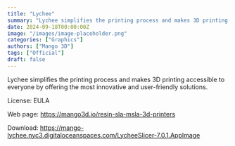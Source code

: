 ```yaml
---
title: "Lychee"
summary: "Lychee simplifies the printing process and makes 3D printing accessible to everyone by offering the most innovative and user-friendly solutions."
date: 2024-09-18T00:00:00Z
image: "/images/image-placeholder.png"
categories: ["Graphics"]
authors: ["Mango 3D"]
tags: ["Official"]
draft: false
---
```


Lychee simplifies the printing process and makes 3D printing accessible to everyone by offering the most innovative and user-friendly solutions.

License: EULA

Web page: <https://mango3d.io/resin-sla-msla-3d-printers>  

Download: <https://mango-lychee.nyc3.digitaloceanspaces.com/LycheeSlicer-7.0.1.AppImage>
